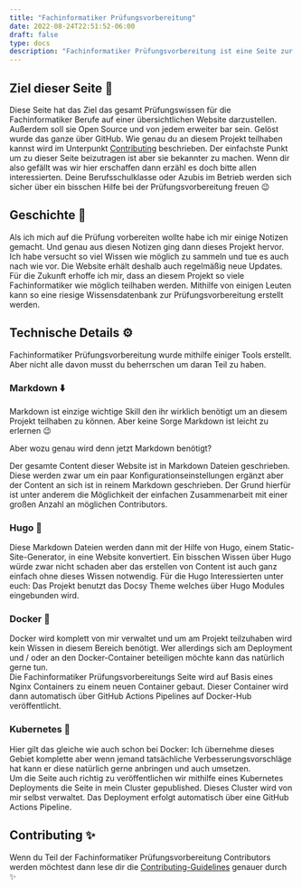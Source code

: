 ```yaml
---
title: "Fachinformatiker Prüfungsvorbereitung"
date: 2022-08-24T22:51:52-06:00
draft: false
type: docs
description: "Fachinformatiker Prüfungsvorbereitung ist eine Seite zur Prüfungsvorbereitung. Mit ihr kannst du dich einfach auf die Fachinformatiker Prüfung vorbereiten."
---
```


## Ziel dieser Seite 🎯

Diese Seite hat das Ziel das gesamt Prüfungswissen für die Fachinformatiker Berufe auf einer übersichtlichen Website darzustellen. Außerdem soll sie Open Source und von jedem erweiter bar sein. Gelöst wurde das ganze über GitHub. Wie genau du an diesem Projekt teilhaben kannst wird im Unterpunkt [Contributing](./#contributing-) beschrieben. Der einfachste Punkt um zu dieser Seite beizutragen ist aber sie bekannter zu machen. Wenn dir also gefällt was wir hier erschaffen dann erzähl es doch bitte allen interessierten. Deine Berufsschulklasse oder Azubis im Betrieb werden sich sicher über ein bisschen Hilfe bei der Prüfungsvorbereitung freuen 😉

## Geschichte 👴

Als ich mich auf die Prüfung vorbereiten wollte habe ich mir einige Notizen gemacht. Und genau aus diesen Notizen ging dann dieses Projekt hervor. Ich habe versucht so viel Wissen wie möglich zu sammeln und tue es auch nach wie vor. Die Website erhält deshalb auch regelmäßig neue Updates. Für die Zukunft erhoffe ich mir, dass an diesem Projekt so viele Fachinformatiker wie möglich teilhaben werden. Mithilfe von einigen Leuten kann so eine riesige Wissensdatenbank zur Prüfungsvorbereitung erstellt werden.

## Technische Details ⚙️

Fachinformatiker Prüfungsvorbereitung wurde mithilfe einiger Tools erstellt. Aber nicht alle davon musst du beherrschen um daran Teil zu haben.

### Markdown ⬇️

Markdown ist einzige wichtige Skill den ihr wirklich benötigt um an diesem Projekt teilhaben zu können. Aber keine Sorge Markdown ist leicht zu erlernen 😉  
  
Aber wozu genau wird denn jetzt Markdown benötigt?  
  
Der gesamte Content dieser Website ist in Markdown Dateien geschrieben. Diese werden zwar um ein paar Konfigurationseinstellungen ergänzt aber der Content an sich ist in reinem Markdown geschrieben. Der Grund hierfür ist unter anderem die Möglichkeit der einfachen Zusammenarbeit mit einer großen Anzahl an möglichen Contributors.

### Hugo 🥂

Diese Markdown Dateien werden dann mit der Hilfe von Hugo, einem Static-Site-Generator, in eine Website konvertiert. Ein bisschen Wissen über Hugo würde zwar nicht schaden aber das erstellen von Content ist auch ganz einfach ohne dieses Wissen notwendig. Für die Hugo Interessierten unter euch: Das Projekt benutzt das Docsy Theme welches über Hugo Modules eingebunden wird.

### Docker 🐋

Docker wird komplett von mir verwaltet und um am Projekt teilzuhaben wird kein Wissen in diesem Bereich benötigt. Wer allerdings sich am Deployment und / oder an den Docker-Container beteiligen möchte kann das natürlich gerne tun.  
Die Fachinformatiker Prüfungsvorbereitungs Seite wird auf Basis eines Nginx Containers zu einem neuen Container gebaut. Dieser Container wird dann automatisch über GitHub Actions Pipelines auf Docker-Hub veröffentlicht.

### Kubernetes 🛞

Hier gilt das gleiche wie auch schon bei Docker: Ich übernehme dieses Gebiet komplette aber wenn jemand tatsächliche Verbesserungsvorschläge hat kann er diese natürlich gerne anbringen und auch umsetzen.  
Um die Seite auch richtig zu veröffentlichen wir mithilfe eines Kubernetes Deployments die Seite in mein Cluster gepublished. Dieses Cluster wird von mir selbst verwaltet. Das Deployment erfolgt automatisch über eine GitHub Actions Pipeline.

## Contributing ✨

Wenn du Teil der Fachinformatiker Prüfungsvorbereitung Contributors werden möchtest dann lese dir die [Contributing-Guidelines](https://github.com/LNA-DEV/Fachinformatiker-Pruefungsvorbereitung/blob/main/CONTRIBUTING.md) genauer durch ✨
